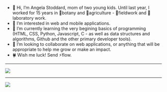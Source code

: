 - 👋 Hi, I’m Angela Stoddard, mom of two young kids. Until last year, I worked for 15 years in 🌿botany and 🐞agriculture - 🥾fieldwork  and 🔬laboratory work. 
- 👀 I’m interested in web and mobile applications.
- 🌱 I’m currently learning the very begining basics of programming (HTML, CSS, Python, Javascript, C - as well as data structures and algorithms, Github and the other primary developer tools).
- 💞️ I’m looking to collaborate on web applications, or anything that will be appropriate to help me grow or make an impact.
- 🍀 Wish me luck! Send ⚡flow.

---

<img src="https://wakatime.com/badge/user/bdbc1621-4e8a-4f3f-a2c6-be2428c23f14.svg"/>

---

<img src="https://wakatime-languages-pie-svg.vercel.app/svg?username=astoddard514&uuid=b43d46f8-9dfb-4dd1-a8a7-c9fe6a5374dc"/>

